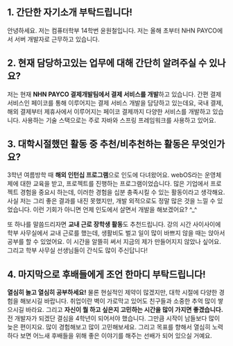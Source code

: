 ## 1. 간단한 자기소개 부탁드립니다!

안녕하세요. 저는 컴퓨터학부 14학번 윤원철입니다. 저는 올해 초부터 NHN PAYCO에서 서버 개발자로 근무하고 있습니다.



## 2. 현재 담당하고있는 업무에 대해 간단히 알려주실 수 있나요?

저는 현재 **NHN PAYCO 결제개발팀에서 결제 서비스를 개발**하고 있습니다. 간편 결제 서비스인 페이코를 통해 이루어지는 결제 서비스 개발을 담당하고 있는데요, 국내 결제, 해외 결제부터 제휴사에서 이루어지는 페이코 결제까지 다양한 서비스를 개발하고 있습니다. 사용하는 기술 스택으로는 주로 자바와 스프링 프레임워크를 사용하고 있어요.



## 3. 대학시절했던 활동 중 추천/비추천하는 활동은 무엇인가요?

3학년 여름방학 때 **해외 인턴십 프로그램**으로 인도에 다녀왔어요. webOS라는 운영체제에 대한 교육을 받고, 프로젝트를 진행하는 프로그램이었습니다. 많은 기업에서 프로젝트 경험을 중요시 하는데, 이러한 경험을 십분 충족시킬 수 있는 활동이라고 생각해요. 사실 저는 그리 좋은 결과를 내진 못했지만, 개발 외적으로도 정말 많은 것을 느낄 수 있었습니다. 이런 기회가 아니면 언제 인도에서 살면서 개발을 해보겠어요? ^_^



또 하나를 말씀드리자면 **교내 근로 장학생 활동**도 추천드립니다. 강의 시간 사이사이에 학부 사무실에서 교내 근로를 했는데, 생활비도 벌고 일이 많이 바쁘지 않을 때는 앉아서 공부를 할 수 있었어요. 이 시간을 알뜰히 써서 지금의 제가 만들어지지 않았나 싶어요. 그리고 학부 사무실 선생님들이 간식도 많이 주신답니다!



## 4. 마지막으로 후배들에게 조언 한마디 부탁드립니다!

**열심히 놀고 열심히 공부하세요!** 물론 현실적인 제약이 많겠지만, 대학 시절에 다양한 경험을 해보시길 바랍니다. 취업이란 벽이 가로막고 있어도 친구들과 소중한 추억 많이 쌓으시길 바라요. 그리고 **자신이 뭘 하고 싶은지 고민하는 시간을 많이 가지면 좋겠습니다.** 전 개발자가 되겠단 결심을 4학년이 되어서야 했습니다. 그만큼 시작이 남들보다 많이 늦은 편이지요. 많이 경험해보고 많이 고민해보세요. 그리고 목표를 향해서 열심히 노력하다 보면 어느새 후배들을 위해 좋은 이야기를 해주는 선배가 되어 있으실 거예요.